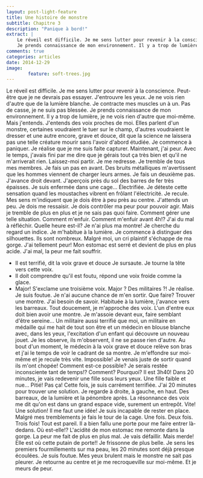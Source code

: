 ```yaml
---
layout: post-light-feature
title: Une histoire de monstre
subtitle: Chapitre 3
description: "Panique à bord!"
extract: |
    Le réveil est difficile. Je me sens lutter pour revenir à la conscience. Peut-être que je ne devrais pas essayer. J'entrouvre les yeux. Je ne vois rien d'autre que de la lumière blanche. Je contracte mes muscles un à un. Pas de casse, je ne suis pas blessée.
    Je prends connaissance de mon environnement. Il y a trop de lumière, je ne vois rien d'autre que moi-même. Mais j'entends. J'entends des voix proches de moi. Elles parlent d'un monstre, certaines voudraient le tuer sur le champ, d'autres voudraient le dresser et une autre encore, grave et douce, dit que la science ne laissera pas une telle créature mourir sans l'avoir d'abord étudiée...
comments: true
categories: articles
date: 2014-12-29
image: 
        feature: soft-trees.jpg
---
```

Le réveil est difficile. Je me sens lutter pour revenir à la conscience. Peut-être que je ne devrais pas essayer. J'entrouvre les yeux. Je ne vois rien d'autre que de la lumière blanche. Je contracte mes muscles un à un. Pas de casse, je ne suis pas blessée.
Je prends connaissance de mon environnement. Il y a trop de lumière, je ne vois rien d'autre que moi-même. Mais j'entends. J'entends des voix proches de moi. Elles parlent d'un monstre, certaines voudraient le tuer sur le champ, d'autres voudraient le dresser et une autre encore, grave et douce, dit que la science ne laissera pas une telle créature mourir sans l'avoir d'abord étudiée.
Je commence à paniquer. Je réalise que je me suis faite capturer. Maintenant, j'ai peur. Avec le temps, j'avais fini par me dire que je gérais tout ça très bien et qu'il ne m'arriverait rien. Laissez-moi partir.
Je me redresse. Je tremble de tous mes membres. Je fais un pas en avant. Des bruits métalliques m'avertissent que les hommes viennent de charger leurs armes. Je fais un deuxième pas. J'avance droit devant.
J'aperçois près du sol des barres de fer très épaisses. Je suis enfermée dans une cage... Électrifiée. Je déteste cette sensation quand les moustaches vibrent en frôlant l'électricité. Je recule. Mes sens m'indiquent que je dois être à peu près au centre. J'attends un peu. Je dois me ressaisir. Je dois contrôler ma peur pour pouvoir agir.
Mais je tremble de plus en plus et je ne sais pas quoi faire. Comment gérer une telle situation. Comment m'enfuir. Comment m'enfuir avant 4h!? J'ai du mal à réfléchir. Quelle heure est-il? Je n'ai plus ma montre!
Je cherche du regard un indice. Je m'habitue à la lumière. Je commence à distinguer des silhouettes. Ils sont nombreux. Malgré moi, un cri plaintif s'échappe de ma gorge. J'ai tellement peur! Mon estomac est serré et devient de plus en plus acide. J'ai mal, la peur me fait souffrir.
- Il est terrifié, dit la voix grave et douce 
Je sursaute. Je tourne la tête vers cette voix.
- Il doit comprendre qu'il est foutu, répond une voix froide comme la glace.
- Major! S'exclame une troisième voix.
Major ? Des militaires ?! Je réalise. Je suis foutue. Je n'ai aucune chance de m'en sortir. Que faire? Trouver une montre. J'ai besoin de savoir.
Habituée à la lumière, j'avance vers les barreaux. Tout doucement, je m'approche des voix. L'un d'entre eux doit bien avoir une montre. Je m'assoie devant eux, faire semblant d'être sereine...
Un militaire aussi terrifié que moi, un militaire en médaille qui me hait de tout son être et un médecin en blouse blanche avec, dans les yeux, l'excitation d'un enfant qui découvre un nouveau jouet.
Je les observe, ils m'observent, il ne se passe rien d'autre. Au bout d'un moment, le médecin à la voix grave et douce relève son bras et j'ai le temps de voir le cadrant de sa montre.
Je m'effondre sur moi-même et je recule très vite. Impossible! Je venais juste de sortir quand ils m'ont chopée! Comment est-ce possible? Je serais restée inconsciente tant de temps!? Comment? Pourquoi? Il est 3h40! Dans 20 minutes, je vais redevenir une fille sous leurs yeux. Une fille faible et nue... Pitié! Pas ça!
Cette fois, je suis carrément terrifiée. J'ai 20 minutes pour trouver une solution. Je regarde à droite, à gauche, en haut. Des barreaux, de la lumière et la pénombre après. La résonnance des voix me dit qu'on est dans un grand espace vide, surement un entrepôt. Vite! Une solution! Il me faut une idée! 
Je suis incapable de rester en place. Malgré mes tremblements je fais le tour de la cage. Une fois. Deux fois. Trois fois! Tout est pareil. Il a bien fallu une porte pour me faire entrer là-dedans. Où est-elle!? 
L'acidité de mon estomac me remonte dans la gorge. La peur me fait de plus en plus mal. Je vais défaillir. Mais merde! Elle est où cette putain de porte!!
Je frissonne de plus belle. Je sens les premiers fourmillements sur ma peau, les 20 minutes sont déjà presque écoulées. Je suis foutue. Mes yeux brulent mais le monstre ne sait pas pleurer. Je retourne au centre et je me recroqueville sur moi-même. Et je meurs de peur.
